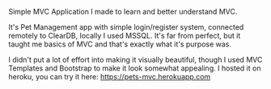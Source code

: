 Simple MVC Application I made to learn and better understand MVC.

It's Pet Management app with simple login/register system, connected remotely to ClearDB, locally I used MSSQL.
It's far from perfect, but it taught me basics of MVC and that's exactly what it's purpose was.

I didn't put a lot of effort into making it visually beautiful, though I used MVC Templates and Bootstrap to make it look somewhat appealing.
I hosted it on heroku, you can try it here: https://pets-mvc.herokuapp.com
